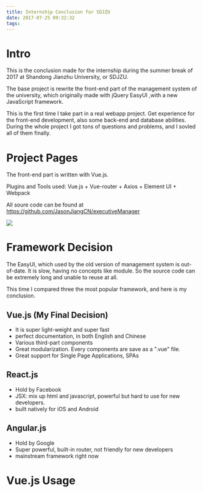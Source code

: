 ```yaml
---
title: Internship Conclusion for SDJZU
date: 2017-07-25 09:32:32
tags:
---
```


# Intro

This is the conclusion made for the internship during the summer break of 2017 at Shandong Jianzhu University, or SDJZU. 



The base project is rewrite the front-end part of the management system of the university, which originally made with jQuery EasyUI ,with a new JavaScript framework. 



This is the first time I take part in a real webapp project. Get experience for the front-end development, also some back-end and database abilities. During the whole project I got tons of questions and problems, and I sovled all of them finally. 

# Project Pages

The front-end part is written with Vue.js.

Plugins and Tools used: Vue.js + Vue-router + Axios + Element UI + Webpack

All soure code can be found at https://github.com/JasonJiangCN/executiveManager

![](https://image.ibb.co/iCftZk/Screen_Shot_2017_07_25_at_9_53_35_AM.png)

# Framework Decision

The EasyUI, which used by the old version of management system is out-of-date. It is slow, having no concepts like module. So the source code can be extremely long and unable to reuse at all. 



This time I compared three the most popular framework, and here is my conclusion.

## Vue.js (My Final Decision)

- It is super light-weight and super fast
- perfect documentation, in both English and Chinese
- Various third-part components
- Great modularization. Every components are save as a ".vue" file.
- Great support for Single Page Applications, SPAs

## React.js

- Hold by Facebook
- JSX: mix up html and javascript, powerful but hard to use for new developers.
- built natively for iOS and Android

## Angular.js

- Hold by Google
- Super powerful, built-in router, not friendly for new developers
- mainstream framework right now

# Vue.js Usage

